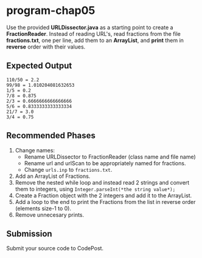 # program-chap05

Use the provided **URLDissector.java** as a starting point to create a **FractionReader**. Instead of reading URL's, read fractions from the file  **fractions.txt**, one per line, add them to an **ArrayList**, and **print** them in **reverse** order with their values.

## Expected Output
```
110/50 = 2.2
99/98 = 1.010204081632653
1/5 = 0.2
7/8 = 0.875
2/3 = 0.6666666666666666
5/6 = 0.8333333333333334
21/7 = 3.0
3/4 = 0.75
```
## Recommended Phases
1. Change names:
   * Rename URLDissector to FractionReader (class name and file name)
   * Rename url and urlScan to be appropriately named for fractions.
   * Change ```urls.inp``` to ```fractions.txt```.
2. Add an ArrayList of Fractions.
3. Remove the nested while loop and instead read 2 strings and convert them to integers, using ```Integer.parseInt(*the string value*);```
4. Create a Fraction object with the 2 integers and add it to the ArrayList.
5. Add a loop to the end to print the Fractions from the list in reverse order (elements size-1 to 0).
6. Remove unnecesary prints.

## Submission
Submit your source code to CodePost.

